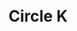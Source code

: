 ---
title: "Circle K"
url: /albuquerque/circle-k-wyoming-boulevard-northeast/
shop: Lebensmittel
---